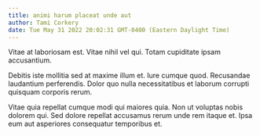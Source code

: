 ```yaml
---
title: animi harum placeat unde aut
author: Tami Corkery
date: Tue May 31 2022 20:02:31 GMT-0400 (Eastern Daylight Time)
---
```

Vitae at laboriosam est. Vitae nihil vel qui. Totam cupiditate ipsam accusantium.

 Debitis iste mollitia sed at maxime illum et. Iure cumque quod. Recusandae laudantium perferendis. Dolor quo nulla necessitatibus et laborum corrupti quisquam corporis rerum.

 Vitae quia repellat cumque modi qui maiores quia. Non ut voluptas nobis dolorem qui. Sed dolore repellat accusamus rerum unde rem itaque et. Ipsa eum aut asperiores consequatur temporibus et.